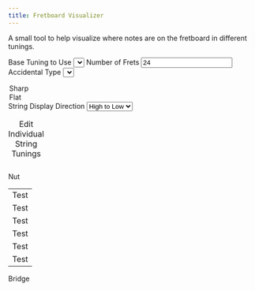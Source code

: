 ```yaml
---
title: Fretboard Visualizer
---
```


A small tool to help visualize where notes are on the fretboard in different
tunings.

<label for="base tuning">Base Tuning to Use</label>
<select name="base tuning" id="tuning" onchange="updateTuningByName(this.value)"></select>
<label for="fret count">Number of Frets</label>
<input name="fret count" type="number" value="24" onchange="updateFrets(this.value)" id="numFrets">
<label for="accidental type">Accidental Type</label>
<select name="accidental type" onchange="updateAccidental(this.value)" id="accidentalType">
  <option selected>Sharp</option>
  <option>Flat</option>
</select>
<label for="string display direction">String Display Direction</label>
<select name="string display direction" onchange="updateDisplayDirection(this.value)" id="high2low">
  <option selected>High to Low</option>
  <option>Low to High</option>
</select>
<br/>
<table>
  <caption>Edit Individual String Tunings</caption>
  <tr id="tuningTable"></tr>
</table>

<div class="board-container">
  <p class="board-left">Nut</p>
  <table class="fretboard" id="fretboard">
    <tr><td>Test</td></tr>
    <tr><td>Test</td></tr>
    <tr><td>Test</td></tr>
    <tr><td>Test</td></tr>
    <tr><td>Test</td></tr>
    <tr><td>Test</td></tr>
  </table>
  <p class="board-right">Bridge</p>
</div>

<link rel="stylesheet" href="/css/fretboard-visualizer.css"/>
<script src="/scripts/2021-03-07-fretboard-visualizer.js"/>
